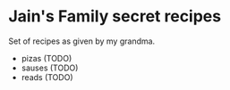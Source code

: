 # Jain's Family secret recipes

Set of recipes as given by my grandma.

* pizas (TODO)
* sauses (TODO)
* reads (TODO)